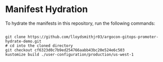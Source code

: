 
# Manifest Hydration

To hydrate the manifests in this repository, run the following commands:

```shell

git clone https://github.com/lloydsmithjr03/argocon-gitops-promoter-hydrate-demo.git
# cd into the cloned directory
git checkout cf6323d0c7b9ed254766aabb43bc20e524e6c503
kustomize build ./user-configuration/production/us-west-1
```